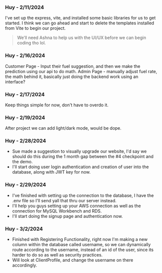 ### Huy - 2/11/2024
I've set up the express, vite, and installed some basic libraries for us to get started. 
I think we can go ahead and start to delete the templates installed from Vite to begin our project. 
> We'll need Ashna to help us with the UI/UX before we can begin coding tho lol.

### Huy - 2/16/2024
Customer Page - Input their fuel suggestion, and then we make the prediction using our api to do math.
Admin Page - manually adjust fuel rate, the math behind it, basically just doing the backend work using an interface?

### Huy - 2/17/2024
Keep things simple for now, don't have to overdo it.

### Huy - 2/19/2024
After project we can add light/dark mode, would be dope.

### Huy - 2/28/2024
- Sue made a suggestion to visually upgrade our website, I'd say we should do this during the 1 month gap between the #4 checkpoint and the demo.
- I'll start doing user login authentication and creation of user into the database, along with JWT key for now.

### Huy - 2/29/2024
- I've finished with setting up the connection to the database, I have the .env file so I'll send yall that thru our server instead.
- I'll help you guys setting up your AWS connection as well as the connection for MySQL Workbench and RDS.
- I'll start doing the signup page and authentication now.

### Huy - 3/2/2024
- Finished with Registering Functionality, right now I'm making a new column within the database called username, so we can dynamically route according to the username, instead of an id of the user, since its harder to do so as well as security practices.
- Will look at ClientProfile, and change the username on there accordingly.